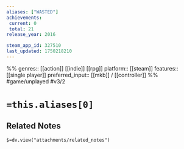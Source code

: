 ```yaml
---
aliases: ["WASTED"]
achievements:
 current: 0
 total: 21
release_year: 2016

steam_app_id: 327510
last_updated: 1750218210
---
```

%%
genres:: [[action]] [[indie]] [[rpg]]
platform:: [[steam]]
features:: [[single player]]
preferred_input:: [[mkb]] / [[controller]]
%%
#game/unplayed
#v3/2

# `=this.aliases[0]`
## Related Notes
`$=dv.view("attachments/related_notes")`